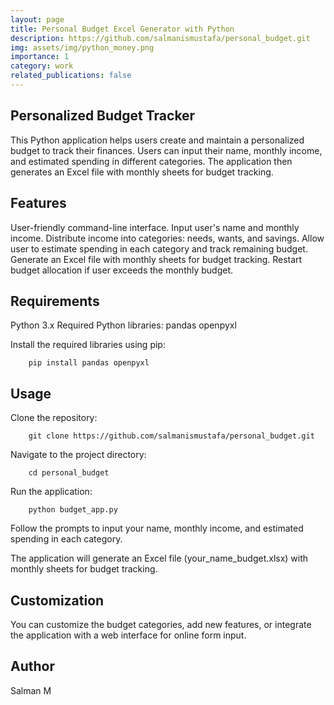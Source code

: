 ```yaml
---
layout: page
title: Personal Budget Excel Generator with Python
description: https://github.com/salmanismustafa/personal_budget.git
img: assets/img/python_money.png
importance: 1
category: work
related_publications: false
---
```


## Personalized Budget Tracker


This Python application helps users create and maintain a personalized budget to track their finances. Users can input their name, monthly income, and estimated spending in different categories. The application then generates an Excel file with monthly sheets for budget tracking.

## Features
User-friendly command-line interface.
Input user's name and monthly income.
Distribute income into categories: needs, wants, and savings.
Allow user to estimate spending in each category and track remaining budget.
Generate an Excel file with monthly sheets for budget tracking.
Restart budget allocation if user exceeds the monthly budget.

## Requirements
Python 3.x
Required Python libraries:
pandas
openpyxl

Install the required libraries using pip:



		pip install pandas openpyxl

## Usage

Clone the repository:

		git clone https://github.com/salmanismustafa/personal_budget.git

Navigate to the project directory:


		cd personal_budget

Run the application:

		python budget_app.py

Follow the prompts to input your name, monthly income, and estimated spending in each category.

The application will generate an Excel file (your_name_budget.xlsx) with monthly sheets for budget tracking.

## Customization

You can customize the budget categories, add new features, or integrate the application with a web interface for online form input.

## Author

Salman M
